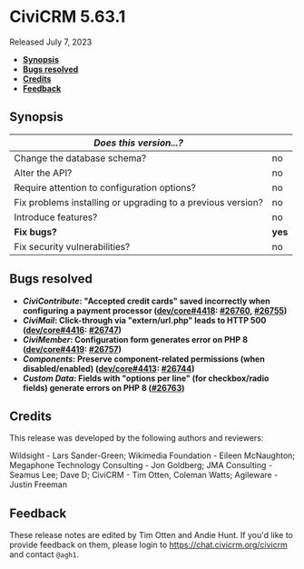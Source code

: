 # CiviCRM 5.63.1

Released July 7, 2023

- **[Synopsis](#synopsis)**
- **[Bugs resolved](#bugs)**
- **[Credits](#credits)**
- **[Feedback](#feedback)**

## <a name="synopsis"></a>Synopsis

| *Does this version...?*                                         |          |
| --------------------------------------------------------------- | -------- |
| Change the database schema?                                     | no       |
| Alter the API?                                                  | no       |
| Require attention to configuration options?                     | no       |
| Fix problems installing or upgrading to a previous version?     | no       |
| Introduce features?                                             | no       |
| **Fix bugs?**                                                   | **yes**  |
| Fix security vulnerabilities?                                   | no       |

## <a name="bugs"></a>Bugs resolved

* **_CiviContribute_: "Accepted credit cards" saved incorrectly when configuring a payment processor ([dev/core#4418](https://lab.civicrm.org/dev/core/-/issues/4418): [#26760](https://github.com/civicrm/civicrm-core/pull/26760), [#26755](https://github.com/civicrm/civicrm-core/pull/26755))**
* **_CiviMail_: Click-through via "extern/url.php" leads to HTTP 500 ([dev/core#4416](https://lab.civicrm.org/dev/core/-/issues/4416): [#26747](https://github.com/civicrm/civicrm-core/pull/26747))**
* **_CiviMember_: Configuration form generates error on PHP 8 ([dev/core#4419](https://lab.civicrm.org/dev/core/-/issues/4419): [#26757](https://github.com/civicrm/civicrm-core/pull/26757))**
* **_Components_: Preserve component-related permissions (when disabled/enabled) ([dev/core#4413](https://lab.civicrm.org/dev/core/-/issues/4413): [#26744](https://github.com/civicrm/civicrm-core/pull/26744))**
* **_Custom Data_: Fields with "options per line" (for checkbox/radio fields) generate errors on PHP 8 ([#26763](https://github.com/civicrm/civicrm-core/pull/26763))**

## <a name="credits"></a>Credits

This release was developed by the following authors and reviewers:

Wildsight - Lars Sander-Green; Wikimedia Foundation - Eileen McNaughton;  Megaphone
Technology Consulting - Jon Goldberg; JMA Consulting - Seamus Lee; Dave D; CiviCRM - Tim
Otten, Coleman Watts; Agileware - Justin Freeman

## <a name="feedback"></a>Feedback

These release notes are edited by Tim Otten and Andie Hunt.  If you'd like to
provide feedback on them, please login to https://chat.civicrm.org/civicrm and
contact `@agh1`.

